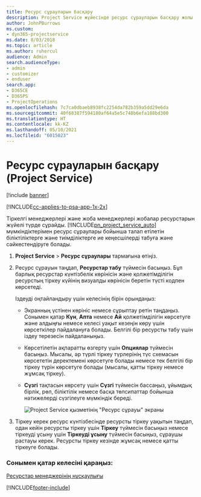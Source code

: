 ```yaml
---
title: Ресурс сұрауларын басқару
description: Project Service жүйесінде ресурс сұрауларын басқару жолы
author: JohnPBurrows
ms.custom:
- dyn365-projectservice
ms.date: 8/03/2018
ms.topic: article
ms.author: ruhercul
audience: Admin
search.audienceType:
- admin
- customizer
- enduser
search.app:
- D365CE
- D365PS
- ProjectOperations
ms.openlocfilehash: 7c7ca0dbaeb8938fc2254da782b359a5dd29e6da
ms.sourcegitcommit: 40f68387f594180af64a5e5c748b6efa188bd300
ms.translationtype: HT
ms.contentlocale: kk-KZ
ms.lasthandoff: 05/10/2021
ms.locfileid: "6015023"
---
```

# <a name="manage-resource-requests-project-service"></a>Ресурс сұрауларын басқару (Project Service)

[!include [banner](../includes/psa-now-project-operations.md)]

[!INCLUDE[cc-applies-to-psa-app-1x-2x](../includes/cc-applies-to-psa-app-1x-2x.md)]

Тіркелгі менеджерлері және жоба менеджерлері жобалар ресурстарын жүйелі түрде сұрайды. [!INCLUDE[pn_project_service_auto](../includes/pn-project-service-auto.md)] мүмкіндіктерімен ресурс сұраулары бойынша талап етілетін біліктіліктерге және тиімділіктерге ие кеңесшілерді табуға және сәйкестендіруге болады.  
  
1. **Project Service** > **Ресурс сұраулары** тармағына өтіңіз.  
  
2. Ресурс сұрауын таңдап, **Ресурстар табу** түймесін басыңыз. Бұл барлық ресурстар күнтізбелік көрінісін және қолжетімділігін ресурстың тіркеу күйінің визуалды көрінісін беретін түсті кодпен көрсетеді.  
  
    Іздеуді оңтайландыру үшін келесінің бірін орындаңыз:  
  
   -   Экранның үстінен көрініс немесе сұрыптау ретін таңдаңыз. Сонымен қатар **Күн**, **Апта** немесе **Ай** қолжетімділігін көрсетуге және алдыңғы немесе келесі уақыт кезеңін көру үшін көрсеткілер пайдалануға болады. Белгілі бір ресурсты табу үшін іздеу терезесін пайдаланыңыз.  
  
   -   Көрсетілетін ақпаратты өзгерту үшін **Опциялар** түймесін басыңыз. Мысалы, әр түрлі тіркеу түрлерінің түс схемасын көрсететін деректемені көрсетуге болады немесе тек белгілі бір тіркеу түрін көрсетуге болады (мысалы, қатты тіркеу немесе жұмсақ тіркеу).  
  
   -   **Сүзгі** тақтасын көрсету үшін **Сүзгі** түймесін бассаңыз, ұйымдық бірлік, рөл, біліктілік немесе басқа төлсипаттар бойынша нәтижелерді сүзгілеуге мүмкіндік береді.  
  
       ![Project Service қызметінің "Ресурс сұрауы" экраны](../psa/media/project-service-resource-request-screen.png "Project Service қызметінің &quot;Ресурс сұрауы&quot; экраны")  
  
3. Тіркеу керек ресурс күнтізбесінде ресурсты тіркеу уақытын таңдап, одан кейін ресурсты тіркеу үшін **Тіркеу** түймесін басыңыз немесе тіркеуді ұсыну үшін **Тіркеуді ұсыну** түймесін басыңыз, сұраушы растауы керек. Ресурсты тіркеу кезінде жұмсақ немесе қатты тіркеуге болады.  
  
### <a name="see-also"></a>Сонымен қатар келесіні қараңыз:  
 [Ресурстар менеджерінің нұсқаулығы](../psa/resource-manager-guide.md)


[!INCLUDE[footer-include](../includes/footer-banner.md)]